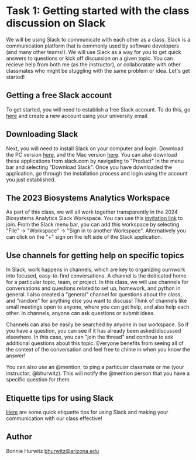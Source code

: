 # Task 1: Getting started with the class discussion on Slack

We will be using Slack to communicate with each other as a class. Slack is a communication platform that is commonly used by software developers (and many other teams!). We will use Slack as a way for you to get quick answers to questions or kick off discussion on a given topic. You can recieve help from both me (as the instructor), or collaboratate with other classmates who might be stuggling with the same problem or idea. Let's get started!

## Getting a free Slack account

To get started, you will need to establish a free Slack account. To do this, go [here](https://slack.com/get-started#/create) and create a new account using your university email.

## Downloading Slack

Next, you will need to install Slack on your computer and login. Download the PC version [here](https://slack.com/downloads/pc), and the Mac version [here](https://slack.com/downloads/mac). You can also download these applications from slack.com by navigating to "Product" in the menu bar and selecting "Download Slack". Once you have downloaded the application, go through the installation process and login using the account you just established.

## The 2023 Biosystems Analytics Workspace

As part of this class, we will all work together transparently in the 2024 Biosystems Analytics Slack Workspace. You can use this [invitation link](https://join.slack.com/t/arizona-su13673/shared_invite/zt-2aa8irjw0-f2~fq08R55xzwKyKO1WOgQ) to join. From the Slack menu bar, you can add this workspace by selecting "File" -> "Workspace" -> "Sign in to another Workspace". Alternatively you can click on the "+" sign on the left side of the Slack application.

## Use channels for getting help on specific topics

In Slack, work happens in channels, which are key to organizing ournwork into focused, easy-to-find conversations. A channel is the dedicated home for a particular topic, team, or project. In this class, we will use channels for conversations and questions related to set up, homework, and python in general. I also created a "general" channel for questions about the class, and "random" for anything else you want to discuss! Think of channels like small meetings open to anyone, where you can get help, and also help each other. In channels, anyone can ask questions or submit ideas.

Channels can also be easily be searched by anyone in our workspace. So if you have a question, you can see if it has already been asked/discussed elsewhere. In this case, you can "join the thread" and continue to ask additional questions about this topic. Everyone benefits from seeing all of the context of the conversation and feel free to chime in when you know the answer!

You can also use an @mention, to ping a particular classmate or me (your instructor; @bhurwitz). This will notify the @mention person that you have a specific question for them. 

## Etiquette tips for using Slack

[Here](https://slack.com/blog/collaboration/etiquette-tips-in-slack) are some quick etiquette tips for using Slack and making your communication with our class effective!

## Author

Bonnie Hurwitz <bhurwitz@arizona.edu>

